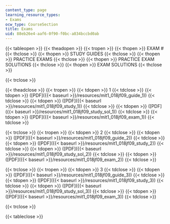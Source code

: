 ```yaml
---
content_type: page
learning_resource_types:
- Exams
ocw_type: CourseSection
title: Exams
uid: 88eb26e4-aaf6-0f90-f0bc-a834bccbd0ab
---
```


{{< tableopen >}}
{{< theadopen >}}
{{< tropen >}}
{{< thopen >}}
EXAM #
{{< thclose >}}
{{< thopen >}}
STUDY GUIDES
{{< thclose >}}
{{< thopen >}}
PRACTICE EXAMS
{{< thclose >}}
{{< thopen >}}
PRACTICE EXAM SOLUTIONS
{{< thclose >}}
{{< thopen >}}
EXAM SOLUTIONS
{{< thclose >}}

{{< trclose >}}

{{< theadclose >}}
{{< tropen >}}
{{< tdopen >}}
1
{{< tdclose >}}
{{< tdopen >}}
([PDF]({{< baseurl >}}/resources/mit1_018jf09_guide_1))
{{< tdclose >}}
{{< tdopen >}}
([PDF]({{< baseurl >}}/resources/mit1_018jf09_study_1))
{{< tdclose >}}
{{< tdopen >}}
([PDF]({{< baseurl >}}/resources/mit1_018jf09_study_sol_1))
{{< tdclose >}}
{{< tdopen >}}
([PDF]({{< baseurl >}}/resources/mit1_018jf09_exam_1))
{{< tdclose >}}

{{< trclose >}}
{{< tropen >}}
{{< tdopen >}}
2
{{< tdclose >}}
{{< tdopen >}}
([PDF]({{< baseurl >}}/resources/mit1_018jf09_guide_2))
{{< tdclose >}}
{{< tdopen >}}
([PDF]({{< baseurl >}}/resources/mit1_018jf09_study_2))
{{< tdclose >}}
{{< tdopen >}}
([PDF]({{< baseurl >}}/resources/mit1_018jf09_study_sol_2))
{{< tdclose >}}
{{< tdopen >}}
([PDF]({{< baseurl >}}/resources/mit1_018jf09_exam_2))
{{< tdclose >}}

{{< trclose >}}
{{< tropen >}}
{{< tdopen >}}
3
{{< tdclose >}}
{{< tdopen >}}
([PDF]({{< baseurl >}}/resources/mit1_018jf09_guide_3))
{{< tdclose >}}
{{< tdopen >}}
([PDF]({{< baseurl >}}/resources/mit1_018jf09_study_3))
{{< tdclose >}}
{{< tdopen >}}
([PDF]({{< baseurl >}}/resources/mit1_018jf09_study_sol_3))
{{< tdclose >}}
{{< tdopen >}}
([PDF]({{< baseurl >}}/resources/mit1_018jf09_exam_3))
{{< tdclose >}}

{{< trclose >}}

{{< tableclose >}}